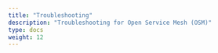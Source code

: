 ```yaml
---
title: "Troubleshooting"
description: "Troubleshooting for Open Service Mesh (OSM)"
type: docs
weight: 12
---
```

